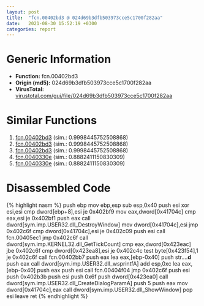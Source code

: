 ```yaml
---
layout: post
title:  "fcn.00402bd3 @ 024d69b3dfb503973cce5c1700f282aa"
date:   2021-08-30 15:52:19 +0300
categories: report
---
```


# Generic Information
- **Function:** fcn.00402bd3
- **Origin (md5):** 024d69b3dfb503973cce5c1700f282aa
- **VirusTotal:** [virustotal.com/gui/file/024d69b3dfb503973cce5c1700f282aa][virustotal_ref]



# Similar Functions

1. [fcn.00402bd3][similar_1_ref] (sim.: 0.9998445752508868)
2. [fcn.00402bd3][similar_2_ref] (sim.: 0.9998445752508868)
3. [fcn.00402bd3][similar_3_ref] (sim.: 0.9998445752508868)
4. [fcn.0040330e][similar_4_ref] (sim.: 0.8882411150830309)
5. [fcn.0040330e][similar_5_ref] (sim.: 0.8882411150830309)


# Disassembled Code

{% highlight nasm %}
push ebp
mov ebp,esp
sub esp,0x40
push esi
xor esi,esi
cmp dword[ebp+8],esi
je 0x402bf9
mov eax,dword[0x41704c]
cmp eax,esi
je 0x402bf1
push eax
call dword[sym.imp.USER32.dll_DestroyWindow]
mov dword[0x41704c],esi
jmp 0x402c6f
cmp dword[0x41704c],esi
je 0x402c09
push esi
call fcn.00405ec1
jmp 0x402c6f
call dword[sym.imp.KERNEL32.dll_GetTickCount]
cmp eax,dword[0x423eac]
jbe 0x402c6f
cmp dword[0x423ea8],esi
je 0x402c4c
test byte[0x423f54],1
je 0x402c6f
call fcn.00402bb7
push eax
lea eax,[ebp-0x40]
push str....__d__
push eax
call dword[sym.imp.USER32.dll_wsprintfA]
add esp,0xc
lea eax,[ebp-0x40]
push eax
push esi
call fcn.00404f04
jmp 0x402c6f
push esi
push 0x402b3b
push esi
push 0x6f
push dword[0x423ea0]
call dword[sym.imp.USER32.dll_CreateDialogParamA]
push 5
push eax
mov dword[0x41704c],eax
call dword[sym.imp.USER32.dll_ShowWindow]
pop esi
leave 
ret 
{% endhighlight %}


[similar_1_ref]: /report/fcn.00402bd3@983fe9598b69120a048e4bbfe8d8764c
[similar_2_ref]: /report/fcn.00402bd3@3a780067b4fcdbc523bd6f0e3b89f181
[similar_3_ref]: /report/fcn.00402bd3@cce7ba37a5ac487b09e8c8d292223615
[similar_4_ref]: /report/fcn.0040330e@6c8b5339bada4cbd03f0f446da640707
[similar_5_ref]: /report/fcn.0040330e@e7582fc3dadb394a1457ab7e7fbbe9a7
[virustotal_ref]: https://www.virustotal.com/gui/file/024d69b3dfb503973cce5c1700f282aa
